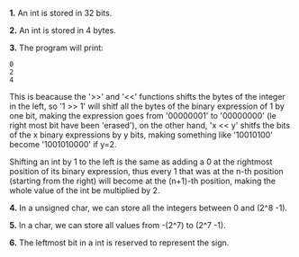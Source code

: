 **1.** An int is stored in 32 bits.

**2.** An int is stored in 4 bytes.

**3.** The program will print: 
```
0
2
4
```
This is beacause the '>>' and '<<' functions shifts the bytes of the integer in the left, so '1 >> 1' will shitf all the bytes of the binary expression of 1 by one bit, making the expression goes from '00000001' to '00000000' (le right most bit have been 'erased'), on the other hand, 'x << y' shitfs the bits of the x binary expressions by y bits, making something like '10010100' become '1001010000' if y=2.

Shifting an int by 1 to the left is the same as adding a 0 at the rightmost position of its binary expression, thus every 1 that was at the n-th position (starting from the right) will become at the (n+1)-th position, making the whole value of the int be multiplied by 2.

**4.** In a unsigned char, we can store all the integers between 0 and (2^8 -1).

**5.** In a char, we can store all values from -(2^7) to (2^7 -1).

**6.** The leftmost bit in a int is reserved to represent the sign.